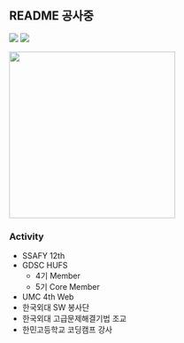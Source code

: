 ## README 공사중
<a href="https://www.instagram.com/s00ngle/"><img src="https://img.shields.io/badge/Instagram-E4405F?style=flat-square&logo=Instagram&logoColor=white&link=https://www.instagram.com/s00ngle/"/></a>
<a href="https://www.youtube.com/@soongle/"><img src="https://img.shields.io/badge/Youtube-ff0000?style=flat-square&logo=youtube&link=https://www.youtube.com/c/kyleschool"></a>

<img src="https://noonnucc-production.sfo2.cdn.digitaloceanspaces.com/202308/1692878523978236.jpeg" style="width:300px;">

### Activity
- SSAFY 12th
- GDSC HUFS
  - 4기 Member
  - 5기 Core Member
- UMC 4th Web
- 한국외대 SW 봉사단
- 한국외대 고급문제해결기법 조교
- 한민고등학교 코딩캠프 강사

